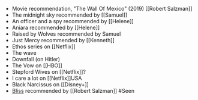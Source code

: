 - Movie recommendation, "The Wall Of Mexico" (2019) [[Robert Salzman]]
- The midnight sky recommended by [[Samuel]]
- An officer and a spy recommended by [[Helene]]
- Aniara recommended by [[Helene]]
- Raised by Wolves recommended by Samuel
- Just Mercy recommended by [[Kenneth]]
- Ethos series on [[Netflix]]
- The wave
- Downfall (on Hitler)
- The Vow on [[HBO]]
- Stepford Wives on [[Netflix]]?
- I care a lot on [[Netflix]]USA
- Black Narcissus on [[Disney+]]
- [Bliss](https://www.primevideo.com/detail/0PI0H28MAZYMTM5S9TXJGS3SJU/ref=atv_sr_def_c_unkc__1_1_1?sr=1-1&pageTypeIdSource=ASIN&pageTypeId=B08RLYRKQ4&qid=1614674617) recommended by [[Robert Salzman]] #Seen
